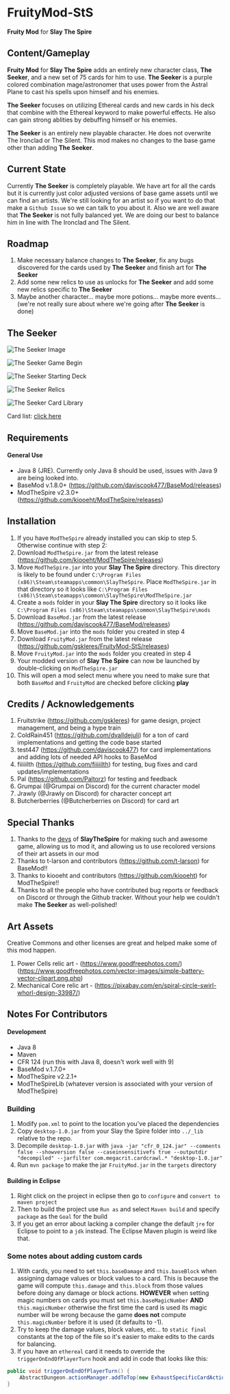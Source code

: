 # FruityMod-StS
**Fruity Mod** for **Slay The Spire**

## Content/Gameplay ##
**Fruity Mod** for **Slay The Spire** adds an entirely new character class, **The Seeker**, and a new set of 75 cards for him to use. **The Seeker** is a purple colored combination mage/astronomer that uses power from the Astral Plane to cast his spells upon himself and his enemies.

**The Seeker** focuses on utilizing Ethereal cards and new cards in his deck that combine with the Ethereal keyword to make powerful effects. He also can gain strong ablities by debuffing himself or his enemies.

**The Seeker** is an entirely new playable character. He does not overwrite The Ironclad or The Silent. This mod makes no changes to the base game other than adding **The Seeker**.

## Current State ##
Currently **The Seeker** is completely playable. We have art for all the cards but it is currently just color adjusted versions of base game assets until we can find an artists. We're still looking for an artist so if you want to do that make a `Github Issue` so we can talk to you about it. Also we are well aware that **The Seeker** is not fully balanced yet. We are doing our best to balance him in line with The Ironclad and The Silent.

## Roadmap ##
1. Make necessary balance changes to **The Seeker**, fix any bugs discovered for the cards used by **The Seeker** and finish art for **The Seeker**
2. Add some new relics to use as unlocks for **The Seeker** and add some new relics specific to **The Seeker**
3. Maybe another character... maybe more potions... maybe more events... (we're not really sure about where we're going after **The Seeker** is done)

## The Seeker

![The Seeker Image](github_resources/character_select.png)

![The Seeker Game Begin](github_resources/sample_fight.png)

![The Seeker Starting Deck](github_resources/starting_deck_new.png)

![The Seeker Relics](github_resources/relics.png)

![The Seeker Card Library](github_resources/card_library.png)

Card list: [click here](https://drive.google.com/file/d/1aojRAKPQCbDW7mSW6Co6XTKwbB8IlexQ/view)

## Requirements ##
#### General Use ####
* Java 8 (JRE). Currently only Java 8 should be used, issues with Java 9 are being looked into.
* BaseMod v.1.8.0+ (https://github.com/daviscook477/BaseMod/releases)
* ModTheSpire v2.3.0+ (https://github.com/kiooeht/ModTheSpire/releases)

## Installation ##
1. If you have `ModTheSpire` already installed you can skip to step 5. Otherwise continue with step 2:
2. Download `ModTheSpire.jar` from the latest release (https://github.com/kiooeht/ModTheSpire/releases)
3. Move `ModTheSpire.jar` into your **Slay The Spire** directory. This directory is likely to be found under `C:\Program Files (x86)\Steam\steamapps\common\SlayTheSpire`. Place `ModTheSpire.jar` in that directory so it looks like `C:\Program Files (x86)\Steam\steamapps\common\SlayTheSpire\ModTheSpire.jar`
4. Create a `mods` folder in your **Slay The Spire** directory so it looks like `C:\Program Files (x86)\Steam\steamapps\common\SlayTheSpire\mods`
5. Download `BaseMod.jar` from the latest release (https://github.com/daviscook477/BaseMod/releases)
6. Move `BaseMod.jar` into the `mods` folder you created in step 4
7. Download `FruityMod.jar` from the latest release (https://github.com/gskleres/FruityMod-StS/releases)
8. Move `FruityMod.jar` into the `mods` folder you created in step 4
9. Your modded version of **Slay The Spire** can now be launched by double-clicking on `ModTheSpire.jar`
10. This will open a mod select menu where you need to make sure that both `BaseMod` and `FruityMod` are checked before clicking **play**

## Credits / Acknowledgements ##
1. Fruitstrike (https://github.com/gskleres) for game design, project management, and being a hype train
2. ColdRain451 (https://github.com/dvalldejuli) for a ton of card implementations and getting the code base started
3. test447 (https://github.com/daviscook477) for card implementations and adding lots of needed API hooks to BaseMod 
4. fiiiiilth (https://github.com/fiiiiilth) for testing, bug fixes and card updates/implementations
5. Pal (https://github.com/Paltorz) for testing and feedback
6. Grumpai (@Grumpai on Discord) for the current character model
7. Jrawly (@Jrawly on Discord) for character concept art
8. Butcherberries (@Butcherberries on Discord) for card art

## Special Thanks ##
1. Thanks to the [devs](https://www.megacrit.com/) of **SlayTheSpire** for making such and awesome game, allowing us to mod it, and allowing us to use recolored versions of their art assets in our mod
2. Thanks to t-larson and contributors (https://github.com/t-larson) for BaseMod!!
3. Thanks to kiooeht and contributors (https://github.com/kiooeht) for ModTheSpire!!
4. Thanks to all the people who have contributed bug reports or feedback on Discord or through the Github tracker. Without your help we couldn't make **The Seeker** as well-polished!

## Art Assets ##
Creative Commons and other licenses are great and helped make some of this mod happen.
1. Power Cells relic art - (https://www.goodfreephotos.com/) (https://www.goodfreephotos.com/vector-images/simple-battery-vector-clipart.png.php)
2. Mechanical Core relic art - (https://pixabay.com/en/spiral-circle-swirl-whorl-design-33987/)

## Notes For Contributors ##

#### Development ####
* Java 8
* Maven
* CFR 124 (run this with Java 8, doesn't work well with 9)
* BaseMod v.1.7.0+
* ModTheSpire v2.2.1+
* ModTheSpireLib (whatever version is associated with your version of ModTheSpire)

### Building ##
1. Modify `pom.xml` to point to the location you've placed the dependencies
2. Copy `desktop-1.0.jar` from your Slay the Spire folder into `../_lib` relative to the repo.
3. Decompile `desktop-1.0.jar` with `java -jar "cfr_0_124.jar" --comments false --showversion false --caseinsensitivefs true --outputdir "decompiled" --jarfilter com.megacrit.cardcrawl.* "desktop-1.0.jar"`
4. Run `mvn package` to make the jar `FruityMod.jar` in the `targets` directory

#### Building in Eclipse ###
1. Right click on the project in eclipse then go to `configure` and `convert to maven project`
2. Then to build the project use `Run as` and select `Maven build` and specify `package` as the `Goal` for the build
3. If you get an error about lacking a compiler change the default `jre` for Eclipse to point to a `jdk` instead. The Eclipse Maven plugin is weird like that.

### Some notes about adding custom cards ##
1. With cards, you need to set `this.baseDamage` and `this.baseBlock` when assigning damage values or block values to a card. This is because the game will compute `this.damage` and `this.block` from those values before doing any damage or block actions. **HOWEVER** when setting magic numbers on cards you must set `this.baseMagicNumber` **AND** `this.magicNumber` otherwise the first time the card is used its magic number will be wrong because the game **does not** compute `this.magicNumber` before it is used (it defaults to -1).
2. Try to keep the damage values, block values, etc... to `static final` constants at the top of the file so it's easier to make edits to the cards for balancing.
3. If you have an `ethereal` card it needs to override the `triggerOnEndOfPlayerTurn` hook and add in code that looks like this:
```java
public void triggerOnEndOfPlayerTurn() {
	AbstractDungeon.actionManager.addToTop(new ExhaustSpecificCardAction(this, AbstractDungeon.player.hand));
}
```
